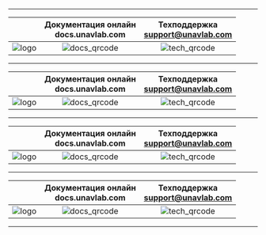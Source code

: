 <div style="page-break-after: always;"></div>

<hr>

| | Документация онлайн <br/> docs.unavlab.com | Техподдержка <br/> support@unavlab.com |
| :---: | :---: | :---: |
| ![logo](https://ucnl.github.io/documentation/sm_logo.png) | ![docs_qrcode](https://ucnl.github.io/documentation/docs_unavlab_web_qr.png) | ![tech_qrcode](https://ucnl.github.io/documentation/unavlab_support_email_qr.png) |

<hr>

| | Документация онлайн <br/> docs.unavlab.com | Техподдержка <br/> support@unavlab.com |
| :---: | :---: | :---: |
| ![logo](https://ucnl.github.io/documentation/sm_logo.png) | ![docs_qrcode](https://ucnl.github.io/documentation/docs_unavlab_web_qr.png) | ![tech_qrcode](https://ucnl.github.io/documentation/unavlab_support_email_qr.png) |

<hr>

| | Документация онлайн <br/> docs.unavlab.com | Техподдержка <br/> support@unavlab.com |
| :---: | :---: | :---: |
| ![logo](https://ucnl.github.io/documentation/sm_logo.png) | ![docs_qrcode](https://ucnl.github.io/documentation/docs_unavlab_web_qr.png) | ![tech_qrcode](https://ucnl.github.io/documentation/unavlab_support_email_qr.png) |

<hr>

| | Документация онлайн <br/> docs.unavlab.com | Техподдержка <br/> support@unavlab.com |
| :---: | :---: | :---: |
| ![logo](https://ucnl.github.io/documentation/sm_logo.png) | ![docs_qrcode](https://ucnl.github.io/documentation/docs_unavlab_web_qr.png) | ![tech_qrcode](https://ucnl.github.io/documentation/unavlab_support_email_qr.png) |

<hr>

<div style="page-break-after: always;"></div>
